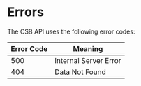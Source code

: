 # Errors

The CSB API uses the following error codes:

Error Code | Meaning
---------- | -------
500 | Internal Server Error
404 | Data Not Found
